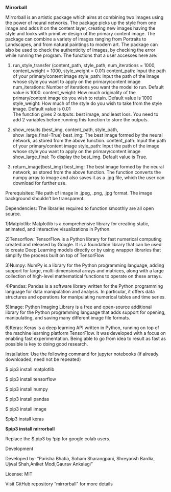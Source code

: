 **Mirrorball**

Mirrorball is an artistic package which aims at combining two images using the power of neural networks. The package picks up the style from one image and adds it on the content layer, creating new images having the style and looks with primitive design of the primary content image. The package can combine a variety of images ranging from Portraits to Landscapes, and from natural paintings to modern art.  The package can also be used to check the authenticity of images, by checking the error while running the program. 
The functions that a user accesses here are: 

1)	run_style_transfer (content_path, 
                                    style_path, 
                                    num_iterations = 1000, 
                                    content_weight = 1000, 
                                    style_weight = 0.01)
content_path: Input the path of your primary/content image
style_path: Input the path of the image whose style you want to apply on the primary/content image
num_iterations: Number of iterations you want the model to run. Default value is 1000.
content_weight: How much originality of the primary/content image do you wish to retain. Default value is 1000
style_weight: How much of the style do you wish to take from the style image. Default value is 0.01   
The function gives 2 outputs: best image, and least loss. You need to add 2 variables before running this function to store the outputs.

2)	show_results (best_img, 
                           content_path, 
                           style_path, 
                           show_large_final=True)
best_img: The best image formed by the neural network, as stored from the above function.
content_path: Input the path of your primary/content image
style_path: Input the path of the image whose style you want to apply on the primary/content image
show_large_final: To display the best_img. Default value is True.

3)	return_image(best_img)
best_img: The best image formed by the neural network, as stored from the above function.
The function converts the numpy array to image and also saves it as a .jpg file, which the user can download for further use.

Prerequisites: 
File path of image in .jpeg, .png, .jpg format. The image background shouldn’t be transparent. 

Dependencies:
	The libraries required to function smoothly are all open source.
  
1)Matplotlib: Matplotlib is a comprehensive library for creating static, animated, and interactive visualizations in Python.
  
2)Tensorflow: TensorFlow is a Python library for fast numerical computing created and released by Google. It is a foundation library that can be used to create Deep Learning models directly or by using wrapper libraries that simplify the process built on top of TensorFlow
  
3)Numpy: NumPy is a library for the Python programming language, adding support for large,            multi-dimensional arrays and matrices, along with a large collection of high-level mathematical  functions to operate on these arrays.
  
4)Pandas: Pandas is a software library written for the Python programming language for data manipulation and analysis. In particular, it offers data structures and operations for manipulating numerical tables and time series.
  
5)Image: Python Imaging Library is a free and open-source additional library for the Python programming language that adds support for opening, manipulating, and saving many different image file formats.
  
6)Keras: Keras is a deep learning API written in Python, running on top of the machine learning platform TensorFlow. It was developed with a focus on enabling fast experimentation. Being able to go from idea to result as fast as possible is key to doing good research.

Installation: 
	Use the following command for jupyter notebooks (if already downloaded, need not be repeated)
  
$ pip3 install matplotlib

$ pip3 install tensorflow 

$ pip3 install numpy

$ pip3 install pandas

$ pip3 install image

$pip3 install keras

**$pip3 install mirrorball**
  
Replace the $ pip3 by !pip for google colab users.
  
Development

Developed by: “Parisha Bhatia, Soham Sharangpani, Shreyansh Bardia, Ujwal Shah,Aniket Modi,Gaurav Ankalagi” 

License: MIT

Visit  GitHub repository “mirrorball” for more details 
